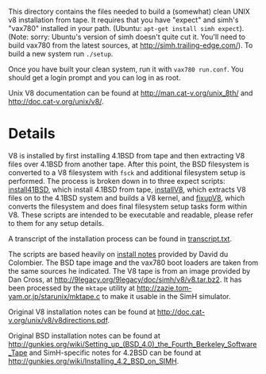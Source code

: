 This directory contains the files needed to build a (somewhat) clean UNIX v8
installation from tape.  It requires that you have "expect" and
simh's "vax780" installed in your path.  (Ubuntu: `apt-get install simh expect`).  
(Note: sorry: Ubuntu's version of simh doesn't quite cut it.  You'll need to
build vax780 from the latest sources, at http://simh.trailing-edge.com/).
To build a new system run `./setup`.

Once you have built your clean system, run it with `vax780 run.conf`.  You should
get a login prompt and you can log in as root.

Unix V8 documentation can be found at http://man.cat-v.org/unix_8th/ and http://doc.cat-v.org/unix/v8/.

# Details

V8 is installed by first installing 4.1BSD from tape and then extracting V8 files over 4.1BSD from
another tape.  After this point, the BSD filesystem is converted to a V8 filesystem with `fsck`
and additional filesystem setup is performed.  The process is broken down in to three expect
scripts: [install41BSD](install41BSD), which install 4.1BSD from tape, [installV8](installV8), which
extracts V8 files on to the 4.1BSD system and builds a V8 kernel, and [fixupV8](fixupV8), which
converts the filesystem and does final filesystem setup tasks form within V8.  These scripts
are intended to be executable and readable, please refer to them for any setup details.

A transcript of the installation process can be found in [transcript.txt](transcript.txt).

The scripts are based heavily on [install notes](http://9legacy.org/9legacy/doc/simh/v8) provided by David du Colombier.
The BSD tape image and the vax780 boot loaders are taken from the same sources he indicated.
The V8 tape is from an image provided by Dan Cross, at http://9legacy.org/9legacy/doc/simh/v8/v8.tar.bz2. It
has been processed by the `mktape` utility at http://zazie.tom-yam.or.jp/starunix/mktape.c to
make it usable in the SimH simulator.

Original V8 installation notes can be found at http://doc.cat-v.org/unix/v8/v8directions.pdf.

Original BSD installation notes can be found at http://gunkies.org/wiki/Setting_up_(BSD_4.0)_the_Fourth_Berkeley_Software_Tape
and SimH-specific notes for 4.2BSD can be found at http://gunkies.org/wiki/Installing_4.2_BSD_on_SIMH.


